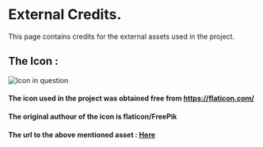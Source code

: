 # External Credits.
This page contains credits for the external assets used in the project.

## The Icon :
<img src="./Assets/brain_rot.ico" alt="Icon in question">

#### The icon used in the project was obtained free from https://flaticon.com/
#### The original authour of the icon is flaticon/FreePik 
#### The url to the above mentioned asset : [Here](https://www.flaticon.com/free-icon/brain_6202229?term=brain+error&page=1&position=22&origin=search&related_id=6202229)